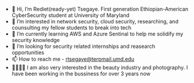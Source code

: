 - 👋 Hi, I’m Rediet(ready-yet) Tsegaye. First generation Ethiopian-American CyberSecurity student at University of Maryland
- 👀 I’m interested in network security, cloud security, researching, and counsulting my fellow students to break into tech
- 🌱 I’m currently learning AWS and Azure Sentinal to help me solidify my security knowledge 
- 💞️ I’m looking for security related internships and reasearch opportunities
- 📫 How to reach me - rtsegaye@terpmail.umd.edu
- 👩🏽‍💻💄 I am also very interested in the beauty industry and photography. I have been working in the bussiness for over 3 years now
